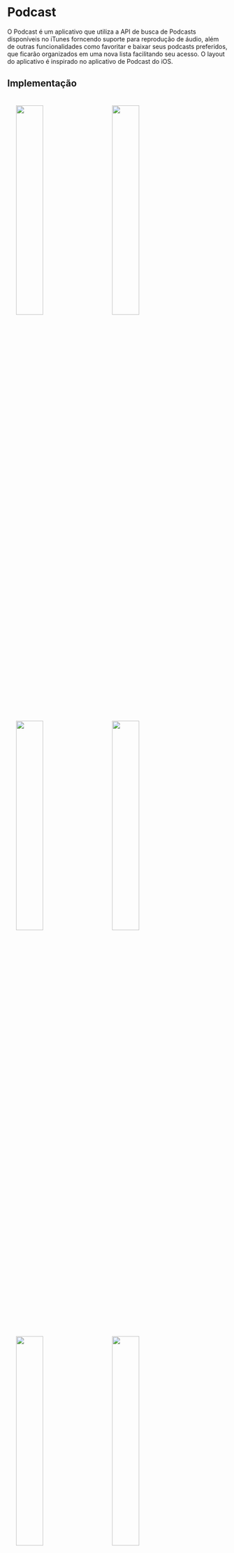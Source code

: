 # Podcast

O Podcast é um aplicativo que utiliza a API de busca de Podcasts disponíveis no iTunes forncendo suporte para reprodução de áudio, além de outras funcionalidades como favoritar e baixar seus podcasts preferidos, que ficarão organizados em uma nova lista facilitando seu acesso. O layout do aplicativo é inspirado no aplicativo de Podcast do iOS.

## Implementação

<p float="left">
<img height="35%" width="35%" vspace="20" hspace="20" src="(https://user-images.githubusercontent.com/12848020/43496864-fac9533a-9515-11e8-92e7-b02bb3ff7043.png" />
<img height="35%" width="35%" vspace="20" hspace="20" src="(https://user-images.githubusercontent.com/12848020/43496865-faf6a39e-9515-11e8-81c5-72be014aa1aa.png" />
<img height="35%" width="35%" vspace="20" hspace="20" src="https://user-images.githubusercontent.com/12848020/43496866-fb20d6fa-9515-11e8-9680-d1280f33a83a.png" />
<img height="35%" width="35%" vspace="20" hspace="20" src="https://user-images.githubusercontent.com/12848020/43496867-fb45627c-9515-11e8-989a-fb65193d81da.png" />
<img height="35%" width="35%" vspace="20" hspace="20" src="https://user-images.githubusercontent.com/12848020/43496868-fb6975f4-9515-11e8-9c5a-2fdd7263594c.png" />
<img height="35%" width="35%" vspace="20" hspace="20" src="https://user-images.githubusercontent.com/12848020/43496869-fb9485c8-9515-11e8-9ea5-51bf116b091f.png" />

## Arquitetura do Projeto
 - MVC
 - Utiliza View Code e o Interface Builder para construção das telas

## Requisitos
- Xcode 9.2
- Swift 4.0
- CocoaPods

## Dependencias Usadas (Podfile):
  - Alamofire
  - SDWebImage
  - FeedKit
